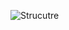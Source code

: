 ![Strucutre](https://github.com/hubdev04/Team-LMS/blob/1743634a70d21cc19e448db46b77352e589b8257/Project%20Artitechture.jpeg)

